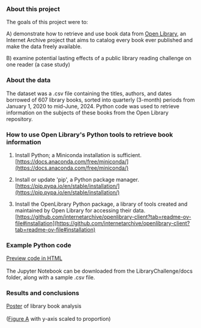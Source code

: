 ### About this project  

The goals of this project were to:  

A) demonstrate how to retrieve and use book data from [Open Library](https://archive.org/details/ol_data?tab=about), an Internet Archive project that aims to catalog every book ever published and make the data freely available.  
 
B) examine potential lasting effects of a public library reading challenge on one reader (a case study)

### About the data  

The dataset was a .csv file containing the titles, authors, and dates borrowed of 607 library books, sorted into quarterly (3-month) periods from January 1, 2020 to mid-June, 2024. Python code was used to retrieve information on the subjects of these books from the Open Library repository.  

### How to use Open Library's Python tools to retrieve book information      

1. Install Python; a Miniconda installation is sufficient.  
[https://docs.anaconda.com/free/miniconda/](https://docs.anaconda.com/free/miniconda/)  

2. Install or update 'pip', a Python package manager.  
[https://pip.pypa.io/en/stable/installation/](https://pip.pypa.io/en/stable/installation/)  

3. Install the OpenLibrary Python package, a library of tools created and maintained by Open Library for accessing their data.  
[https://github.com/internetarchive/openlibrary-client?tab=readme-ov-file#installation](https://github.com/internetarchive/openlibrary-client?tab=readme-ov-file#installation)  
  
### Example Python code  
[Preview code in HTML](https://huiwen-goy.github.io/LibraryChallenge/retrieve_book_data_from_OL.html)  
<br>
The Jupyter Notebook can be downloaded from the LibraryChallenge/docs folder, along with a sample .csv file.  
  
### Results and conclusions  

[Poster](https://huiwen-goy.github.io/LibraryChallenge/library_challenge_poster_July2024.pdf) of library book analysis  
<br>
([Figure A](https://huiwen-goy.github.io/LibraryChallenge/library_challenge_fig_A_proportion.pdf) with y-axis scaled to proportion)  

